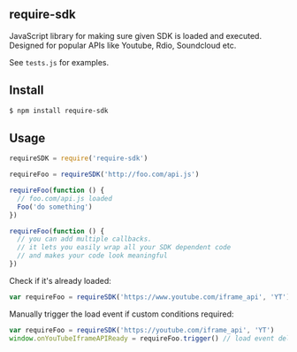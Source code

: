 ## require-sdk

JavaScript library for making sure given SDK is loaded and executed. Designed for popular APIs like Youtube, Rdio, Soundcloud etc.

See `tests.js` for examples.

## Install

```bash
$ npm install require-sdk
```

## Usage

```js
requireSDK = require('require-sdk')

requireFoo = requireSDK('http://foo.com/api.js')

requireFoo(function () {
  // foo.com/api.js loaded
  Foo('do something')
})

requireFoo(function () {
  // you can add multiple callbacks.
  // it lets you easily wrap all your SDK dependent code
  // and makes your code look meaningful
})
```

Check if it's already loaded:

```js
var requireFoo = requireSDK('https://www.youtube.com/iframe_api', 'YT') // Doesn't attempt to load if window.YT is defined
```

Manually trigger the load event if custom conditions required:

```js
var requireFoo = requireSDK('https://youtube.com/iframe_api', 'YT')
window.onYouTubeIframeAPIReady = requireFoo.trigger() // load event delays until onYouTubeIframeAPIReady is called
```
